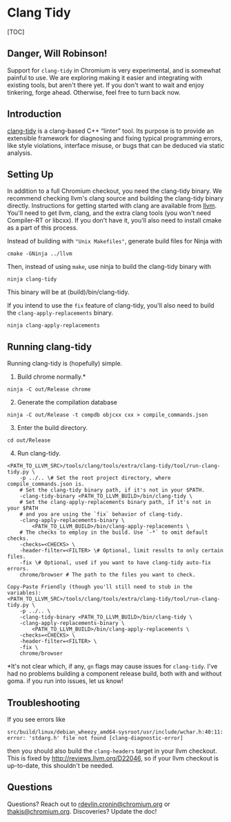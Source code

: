 # Clang Tidy

[TOC]

## Danger, Will Robinson!

Support for `clang-tidy` in Chromium is very experimental, and is somewhat
painful to use. We are exploring making it easier and integrating with existing
tools, but aren't there yet. If you don't want to wait and enjoy tinkering,
forge ahead. Otherwise, feel free to turn back now.

## Introduction

[clang-tidy](http://clang.llvm.org/extra/clang-tidy/) is a clang-based C++
“linter” tool. Its purpose is to provide an extensible framework for diagnosing
and fixing typical programming errors, like style violations, interface misuse,
or bugs that can be deduced via static analysis.

## Setting Up

In addition to a full Chromium checkout, you need the clang-tidy binary. We
recommend checking llvm's clang source and building the clang-tidy binary
directly. Instructions for getting started with clang are available from
[llvm](http://clang.llvm.org/get_started.html). You'll need to get llvm,
clang, and the extra clang tools (you won't need Compiler-RT or libcxx).
If you don't have it, you'll also need to install cmake as a part of this
process.

Instead of building with `"Unix Makefiles"`, generate build files for Ninja with
```
cmake -GNinja ../llvm
```

Then, instead of using `make`, use ninja to build the clang-tidy binary with
```
ninja clang-tidy
```

This binary will be at (build)/bin/clang-tidy.

If you intend to use the `fix` feature of clang-tidy, you'll also need to build
the `clang-apply-replacements` binary.
```
ninja clang-apply-replacements
```

## Running clang-tidy

Running clang-tidy is (hopefully) simple.
1.  Build chrome normally.\*
```
ninja -C out/Release chrome
```
2.  Generate the compilation database
```
ninja -C out/Release -t compdb objcxx cxx > compile_commands.json
```
3.  Enter the build directory.
```
cd out/Release
```
4.  Run clang-tidy.
```
<PATH_TO_LLVM_SRC>/tools/clang/tools/extra/clang-tidy/tool/run-clang-tidy.py \
    -p ../.. \# Set the root project directory, where compile_commands.json is.
    # Set the clang-tidy binary path, if it's not in your $PATH.
    -clang-tidy-binary <PATH_TO_LLVM_BUILD>/bin/clang-tidy \
    # Set the clang-apply-replacements binary path, if it's not in your $PATH
    # and you are using the `fix` behavior of clang-tidy.
    -clang-apply-replacements-binary \
        <PATH_TO_LLVM_BUILD>/bin/clang-apply-replacements \
    # The checks to employ in the build. Use `-*` to omit default checks.
    -checks=<CHECKS> \
    -header-filter=<FILTER> \# Optional, limit results to only certain files.
    -fix \# Optional, used if you want to have clang-tidy auto-fix errors.
    chrome/browser # The path to the files you want to check.

Copy-Paste Friendly (though you'll still need to stub in the variables):
<PATH_TO_LLVM_SRC>/tools/clang/tools/extra/clang-tidy/tool/run-clang-tidy.py \
    -p ../.. \
    -clang-tidy-binary <PATH_TO_LLVM_BUILD>/bin/clang-tidy \
    -clang-apply-replacements-binary \
        <PATH_TO_LLVM_BUILD>/bin/clang-apply-replacements \
    -checks=<CHECKS> \
    -header-filter=<FILTER> \
    -fix \
    chrome/browser
```

\*It's not clear which, if any, `gn` flags may cause issues for `clang-tidy`.
I've had no problems building a component release build, both with and without
goma. if you run into issues, let us know!

## Troubleshooting

If you see errors like
```
src/build/linux/debian_wheezy_amd64-sysroot/usr/include/wchar.h:40:11: error: 'stdarg.h' file not found [clang-diagnostic-error]
```

then you should also build the `clang-headers` target in your llvm checkout.
This is fixed by http://reviews.llvm.org/D22046, so if your llvm checkout is
up-to-date, this shouldn't be needed.

## Questions

Questions? Reach out to rdevlin.cronin@chromium.org or thakis@chromium.org.
Discoveries? Update the doc!
